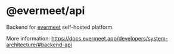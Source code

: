 # @evermeet/api

Backend for [evermeet](https://github.com/evermeet/evermeet) self-hosted platform.

More information: https://docs.evermeet.app/developers/system-architecture/#backend-api
